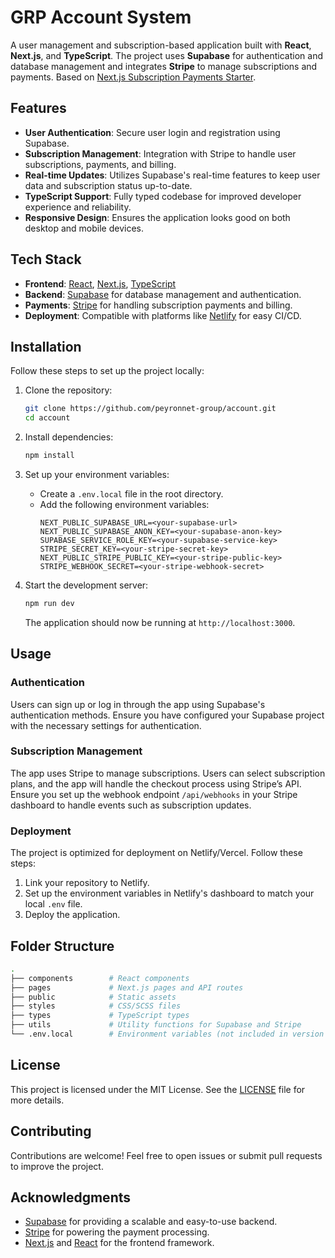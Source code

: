 # GRP Account System

A user management and subscription-based application built with **React**, **Next.js**, and **TypeScript**. The project uses **Supabase** for authentication and database management and integrates **Stripe** to manage subscriptions and payments. Based on [Next.js Subscription Payments Starter](https://github.com/vercel/nextjs-subscription-payments).

## Features

- **User Authentication**: Secure user login and registration using Supabase.
- **Subscription Management**: Integration with Stripe to handle user subscriptions, payments, and billing.
- **Real-time Updates**: Utilizes Supabase's real-time features to keep user data and subscription status up-to-date.
- **TypeScript Support**: Fully typed codebase for improved developer experience and reliability.
- **Responsive Design**: Ensures the application looks good on both desktop and mobile devices.

## Tech Stack

- **Frontend**: [React](https://reactjs.org/), [Next.js](https://nextjs.org/), [TypeScript](https://www.typescriptlang.org/)
- **Backend**: [Supabase](https://supabase.com/) for database management and authentication.
- **Payments**: [Stripe](https://stripe.com/) for handling subscription payments and billing.
- **Deployment**: Compatible with platforms like [Netlify](https://netlify.com/) for easy CI/CD.

## Installation

Follow these steps to set up the project locally:

1. Clone the repository:

   ```bash
   git clone https://github.com/peyronnet-group/account.git
   cd account
   ```

2. Install dependencies:

   ```bash
   npm install
   ```

3. Set up your environment variables:
   - Create a `.env.local` file in the root directory.
   - Add the following environment variables:
     ```
     NEXT_PUBLIC_SUPABASE_URL=<your-supabase-url>
     NEXT_PUBLIC_SUPABASE_ANON_KEY=<your-supabase-anon-key>
     SUPABASE_SERVICE_ROLE_KEY=<your-supabase-service-key>
     STRIPE_SECRET_KEY=<your-stripe-secret-key>
     NEXT_PUBLIC_STRIPE_PUBLIC_KEY=<your-stripe-public-key>
     STRIPE_WEBHOOK_SECRET=<your-stripe-webhook-secret>
     ```

4. Start the development server:

   ```bash
   npm run dev
   ```

   The application should now be running at `http://localhost:3000`.

## Usage

### Authentication

Users can sign up or log in through the app using Supabase's authentication methods. Ensure you have configured your Supabase project with the necessary settings for authentication.

### Subscription Management

The app uses Stripe to manage subscriptions. Users can select subscription plans, and the app will handle the checkout process using Stripe’s API. Ensure you set up the webhook endpoint `/api/webhooks` in your Stripe dashboard to handle events such as subscription updates.

### Deployment

The project is optimized for deployment on Netlify/Vercel. Follow these steps:

1. Link your repository to Netlify.
2. Set up the environment variables in Netlify's dashboard to match your local `.env` file.
3. Deploy the application.

## Folder Structure

```bash
.
├── components        # React components
├── pages             # Next.js pages and API routes
├── public            # Static assets
├── styles            # CSS/SCSS files
├── types             # TypeScript types
├── utils             # Utility functions for Supabase and Stripe
└── .env.local        # Environment variables (not included in version control)
```

## License

This project is licensed under the MIT License. See the [LICENSE](LICENSE) file for more details.

## Contributing

Contributions are welcome! Feel free to open issues or submit pull requests to improve the project.

## Acknowledgments

- [Supabase](https://supabase.com) for providing a scalable and easy-to-use backend.
- [Stripe](https://stripe.com) for powering the payment processing.
- [Next.js](https://nextjs.org) and [React](https://reactjs.org) for the frontend framework.
